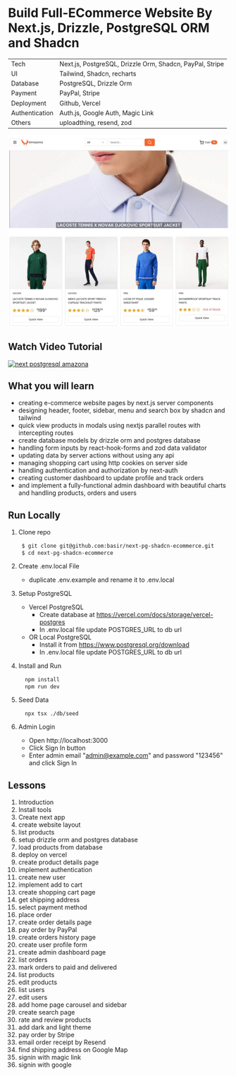 # Build Full-ECommerce Website By Next.js, Drizzle, PostgreSQL ORM and Shadcn

|                |                                                          |
| -------------- | -------------------------------------------------------- |
| Tech           | Next.js, PostgreSQL, Drizzle Orm, Shadcn, PayPal, Stripe |
| UI             | Tailwind, Shadcn, recharts                               |
| Database       | PostgreSQL, Drizzle Orm                                  |
| Payment        | PayPal, Stripe                                           |
| Deployment     | Github, Vercel                                           |
| Authentication | Auth.js, Google Auth, Magic Link                         |
| Others         | uploadthing, resend, zod                                 |

[![next postgresql amazona](/public/assets/images/app.jpg)](https://next-pg-shadcn-ecommerce.vercel.app/)

## Watch Video Tutorial

[![next postgresql amazona](http://img.youtube.com/vi/M4DrCi8EuYE/0.jpg)](https://www.youtube.com/watch?v=sCFYd1pQBfk&list=PLeh2GWv22bmQhKLSG7DuwptE8BGy8y3lJ&index=1 'Build Ecommerce App By Next.js, Drizzle ORM, Postgres, Shadcn and Stripe')


## What you will learn

- creating e-commerce website pages by next.js server components
- designing header, footer, sidebar, menu and search box by shadcn and tailwind
- quick view products in modals using nextjs parallel routes with intercepting routes
- create database models by drizzle orm and postgres database
- handling form inputs by react-hook-forms and zod data validator
- updating data by server actions without using any api
- managing shopping cart using http cookies on server side
- handling authentication and authorization by next-auth
- creating customer dashboard to update profile and track orders
- and implement a fully-functional admin dashboard with beautiful charts and handling products, orders and users

## Run Locally

1. Clone repo

   ```shell
    $ git clone git@github.com:basir/next-pg-shadcn-ecommerce.git
    $ cd next-pg-shadcn-ecommerce
   ```

2. Create .env.local File

   - duplicate .env.example and rename it to .env.local

3. Setup PostgreSQL

   - Vercel PostgreSQL
     - Create database at https://vercel.com/docs/storage/vercel-postgres
     - In .env.local file update POSTGRES_URL to db url
   - OR Local PostgreSQL
     - Install it from https://www.postgresql.org/download
     - In .env.local file update POSTGRES_URL to db url

4. Install and Run

   ```shell
     npm install
     npm run dev
   ```

5. Seed Data

   ```shell
     npx tsx ./db/seed
   ```

6. Admin Login

   - Open http://localhost:3000
   - Click Sign In button
   - Enter admin email "admin@example.com" and password "123456" and click Sign In

## Lessons

1. Introduction
2. Install tools
3. Create next app
4. create website layout
5. list products
6. setup drizzle orm and postgres database
7. load products from database
8. deploy on vercel
9. create product details page
10. implement authentication
11. create new user
12. implement add to cart
13. create shopping cart page
14. get shipping address
15. select payment method
16. place order
17. create order details page
18. pay order by PayPal
19. create orders history page
20. create user profile form
21. create admin dashboard page
22. list orders
23. mark orders to paid and delivered
24. list products
25. edit products
26. list users
27. edit users
28. add home page carousel and sidebar
29. create search page
30. rate and review products
31. add dark and light theme
32. pay order by Stripe
33. email order receipt by Resend
34. find shipping address on Google Map
35. signin with magic link
36. signin with google